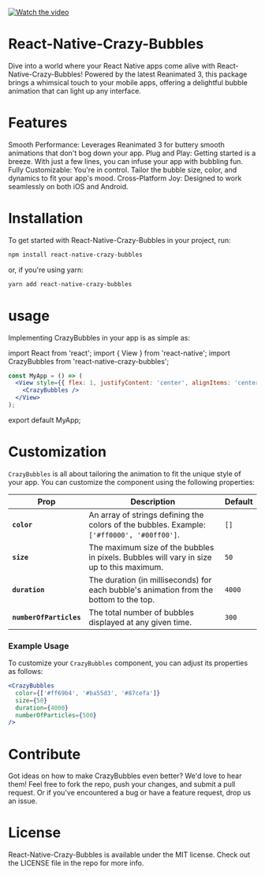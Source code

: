 [![Watch the video](https://img.youtube.com/vi/zh8gwHDXdKg/0.jpg)](https://youtu.be/zh8gwHDXdKg)

# React-Native-Crazy-Bubbles

Dive into a world where your React Native apps come alive with React-Native-Crazy-Bubbles! Powered by the latest Reanimated 3, this package brings a whimsical touch to your mobile apps, offering a delightful bubble animation that can light up any interface. 

# Features
Smooth Performance: Leverages Reanimated 3 for buttery smooth animations that don't bog down your app.
Plug and Play: Getting started is a breeze. With just a few lines, you can infuse your app with bubbling fun.
Fully Customizable: You're in control. Tailor the bubble size, color, and dynamics to fit your app's mood.
Cross-Platform Joy: Designed to work seamlessly on both iOS and Android.

# Installation
To get started with React-Native-Crazy-Bubbles in your project, run:

```bash
npm install react-native-crazy-bubbles
```

or, if you're using yarn:

```bash
yarn add react-native-crazy-bubbles
```

# usage
Implementing CrazyBubbles in your app is as simple as:

import React from 'react';
import { View } from 'react-native';
import CrazyBubbles from 'react-native-crazy-bubbles';

```jsx
const MyApp = () => (
  <View style={{ flex: 1, justifyContent: 'center', alignItems: 'center' }}>
    <CrazyBubbles />
  </View>
);
```
export default MyApp;


# Customization
`CrazyBubbles` is all about tailoring the animation to fit the unique style of your app. You can customize the component using the following properties:

| Prop                    | Description                                                                                     | Default |
|-------------------------|-------------------------------------------------------------------------------------------------|---------|
| **`color`**             | An array of strings defining the colors of the bubbles. Example: `['#ff0000', '#00ff00']`.     | `[]`    |
| **`size`**              | The maximum size of the bubbles in pixels. Bubbles will vary in size up to this maximum.       | `50`    |
| **`duration`**          | The duration (in milliseconds) for each bubble's animation from the bottom to the top.         | `4000`  |
| **`numberOfParticles`** | The total number of bubbles displayed at any given time.                                       | `300`   |

### Example Usage

To customize your `CrazyBubbles` component, you can adjust its properties as follows:

```jsx
<CrazyBubbles
  color={['#ff69b4', '#ba55d3', '#87cefa']}
  size={50}
  duration={4000}
  numberOfParticles={500}
/>
```


# Contribute
Got ideas on how to make CrazyBubbles even better? We'd love to hear them! Feel free to fork the repo, push your changes, and submit a pull request. Or if you've encountered a bug or have a feature request, drop us an issue.

# License
React-Native-Crazy-Bubbles is available under the MIT license. Check out the LICENSE file in the repo for more info.

